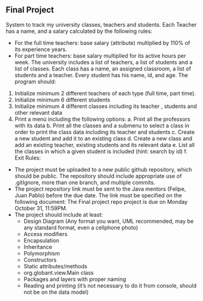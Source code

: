 ## Final Project

System to track my university classes, teachers and students. Each Teacher has a name, and
a salary calculated by the following rules:
+ For the full time teachers: base salary (attribute) multiplied by 110% of its experience years.
+ For part time teachers: base salary multiplied for its active hours per week.
The university includes a list of teachers, a list of students and a list of classes. Each class has a name, an
assigned classroom, a list of students and a teacher. Every student has his name, id, and age.
The program should:
1. Initialize minimum 2 different teachers of each type (full time, part time).
2. Initialize minimum 6 different students
3. Initialize minimum 4 different classes including its teacher , students and other relevant data
4. Print a menú including the following options:
   a. Print all the professors with its data
   b. Print all the classes and a submenu to select a class in order to print the class data including its
   teacher and students
   c. Create a new student and add it to an existing class
   d. Create a new class and add an existing teacher, existing students and its relevant data
   e. List all the classes in which a given student is included (hint: search by id)
   f. Exit
   Rules:
- The project must be uploaded to a new public github repository, which should be public. The repository
  should include appropriate use of .gitIgnore, more than one branch, and multiple commits.
- The project repository link must be sent to the Java mentors (Felipe, Juan Pablo) before the due date.
  The link must be specified on the following document: The Final project repo project is due on
  Monday October 31, 11:59PM.
- The project should include at least:
  + Design Diagram (Any format you want, UML recommended, may be any standard format, even
  a cellphone photo)
  + Access modifiers
  + Encapsulation
  + Inheritance
  + Polymorphism
  + Constructors
  + Static attributes/methods
  + org.globant.view.Main class
  + Packages and layers with proper naming
  + Reading and printing (it’s not necessary to do it from console, should not be on the data model)